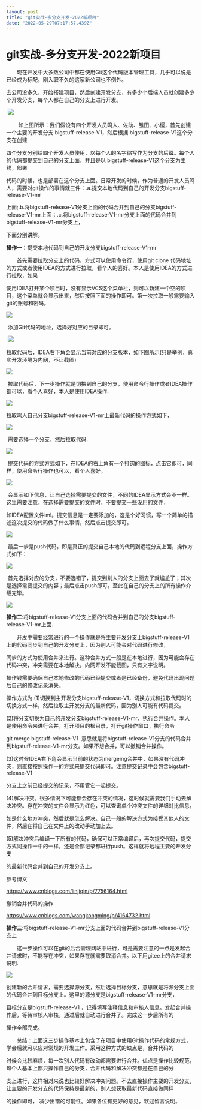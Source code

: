 ```yaml
---
layout: post
title: "git实战-多分支开发-2022新项目"
date: "2022-05-29T07:17:57.439Z"
---
```

git实战-多分支开发-2022新项目
===================

　　现在开发中大多数公司中都在使用Git这个代码版本管理工具，几乎可以说是已经成为标配，刚入职不久的这家新公司也不例外。

去公司没多久，开始搭建项目，然后创建开发分支，有多少个后端人员就创建多少个开发分支，每个人都在自己的分支上进行开发。

 ![](https://img2022.cnblogs.com/blog/2127275/202205/2127275-20220529000746266-1795168220.png)

 　　如上图所示：我们假设有四个开发人员鸣人、佐助、雏田、小樱，首先创建一个主要的开发分支 bigstuff-release-V1，然后根据 bigstuff-release-V1这个分支在创建

四个分支分别给四个开发人员使用，以每个人的名字缩写作为分支的后缀。每个人的代码都提交到自己的分支上面，并且是以 bigstuff-release-V1这个分支为主线，部署

代码的时候，也是部署在这个分支上面。日常开发的时候，作为普通的开发人员鸣人，需要对git操作的事情就三件：.a.提交本地代码到自己的开发分支bigstuff-release-V1-mr

上面;.b.将bigstuff-release-V1分支上面的代码合并到自己的分支bigstuff-release-V1-mr上面；.c.将bigstuff-release-V1-mr分支上面的代码合并到bigstuff-release-V1-mr分支上，

下面分别讲解。

**操作一**：提交本地代码到自己的开发分支bigstuff-release-V1-mr

　　首先需要拉取分支上的代码，方式可以使用命令行，使用git clone 代码地址 的方式或者使用IDEA的方式进行拉取，看个人的喜好。本人是使用IDEA的方式进行拉取，如果

使用IDEA打开某个项目时，没有显示VCS这个菜单栏，则可以新建一个空的项目，这个菜单就会显示出来，然后按照下面的操作即可。第一次拉取一般需要输入git的账号和密码。

![](https://img2022.cnblogs.com/blog/2127275/202205/2127275-20220529091117062-133219648.png)

 添加Git代码的地址，选择好对应的目录即可。

 ![](https://img2022.cnblogs.com/blog/2127275/202205/2127275-20220529090649495-906838153.png)

拉取代码后，IDEA右下角会显示当前对应的分支版本，如下图所示(只是举例，真实开发环境为内网，不让截图)

![](https://img2022.cnblogs.com/blog/2127275/202205/2127275-20220529091555433-10885055.png)

 拉取代码后，下一步操作就是切换到自己的分支，使用命令行操作或者IDEA操作都可以，看个人喜好，本人是使用IDEA操作.

![](https://img2022.cnblogs.com/blog/2127275/202205/2127275-20220529092048262-1227484548.png)

拉取鸣人自己分支bigstuff-release-V1-mr上最新代码的操作方式如下，

![](https://img2022.cnblogs.com/blog/2127275/202205/2127275-20220529091414158-317103821.png)

 需要选择一个分支，然后拉取代码.

![](https://img2022.cnblogs.com/blog/2127275/202205/2127275-20220529092338743-1361593014.png)

 提交代码的方式方式如下，在IDEA的右上角有一个打钩的图标，点击它即可，同样，使用命令行操作也可以，看个人喜好。

![](https://img2022.cnblogs.com/blog/2127275/202205/2127275-20220529092506695-16833730.png)

 会显示如下信息，让自己选择需要提交的文件，不同的IDEA显示方式会不一样。这里需要注意，在选择需要提交的文件时，不要提交一些没用的文件，

如IDEA配置文件iml。提交信息是一定要添加的，这是个好习惯，写一个简单的描述这次提交的代码做了什么事情，然后点击提交即可。

![](https://img2022.cnblogs.com/blog/2127275/202205/2127275-20220529092723660-1557650801.png)

 最后一步是push代码，即是真正的提交自己本地的代码到远程分支上面，操作方式如下：

![](https://img2022.cnblogs.com/blog/2127275/202205/2127275-20220529093345803-1418303885.png)

 首先选择对应的分支，不要选错了，提交到别人的分支上面去了就尴尬了；其次是选择需要提交的内容；最后点击push即可。至此在自己的分支上的所有操作介绍完毕。

![](https://img2022.cnblogs.com/blog/2127275/202205/2127275-20220529093559047-1993559876.png)

**操作二**:将bigstuff-release-V1分支上面的代码合并到自己的分支bigstuff-release-V1-mr上面.

　　开发中需要经常进行的一个操作就是将主要开发分支上bigstuff-release-V1上的代码同步到自己的开发分支上，因为别人可能会对代码进行修改，

同步的方式为使用合并来进行。这种合并方式一般是在本地进行，因为可能会存在代码冲突，冲突需要在本地解决。内网开发不能截图，只有文字说明。

操作钱需要确保自己本地修改的代码已经提交或者是已经备份，避免代码出现问题后自己的修改记录消失。

操作方式为:(1)切换到主开发分支bigstuff-release-V1，切换方式和拉取代码时的切换方式一样，然后拉取主开发分支的最新代码，因为别人可能有代码提交。

(2)将分支切换为自己的开发分支bigstuff-release-V1-mr，执行合并操作。本人是使用命令来进行合并，打开项目的根目录，打开git操作窗口，执行命令

git merge bigstuff-release-V1  意思就是将bigstuff-release-V1分支的代码合并到bigstuff-release-V1-mr分支。如果不想合并，可以撤销合并操作。

(3)这时候IDEA右下角会显示当前的状态为mergeing合并中，如果没有代码冲突，则直接按照操作一的方式来提交代码即可。注意提交记录中会包含bigstuff-release-V1

分支上之前已经提交的记录，不用管它一起提交。

(4)解决冲突。很多情况下可能都会存在冲突的情况，这时候就需要我们手动去解决冲突。存在冲突的文件会显示为红色，可以查询单个冲突文件的详细对比信息，

如是什么地方冲突，然后就是怎么解决。自己一般的解决方式为接受其他人的文件，然后在将自己在文件上的改动手动加上去。

(5)解决冲突后编译一下所有的代码，确保可以正常编译后，再次提交代码，提交方式同操作一中的一样，还是全部记录都进行push。这样就将远程主要的开发分支

的最新代码合并到自己的开发分支上。

參考博文

https://www.cnblogs.com/linjiqin/p/7756164.html

撤销合并代码的操作

https://www.cnblogs.com/wangkongming/p/4164732.html

**操作三**:将bigstuff-release-V1-mr分支上面的代码合并到bigstuff-release-V1分支上

　　这一步操作可以在git的后台管理网站中进行，可是需要注意的一点是发起合并请求时，不能存在冲突，如果存在就需要取消合并。以下用gitee上的合并请求说明.

![](https://img2022.cnblogs.com/blog/2127275/202205/2127275-20220529114505953-190278267.png)

创建新的合并请求，需要选择源分支，然后选择目标分支，意思就是将源分支上面的代码合并到目标分支上。这里的源分支是bigstuff-release-V1-mr分支，

目标分支是bigstuff-release-V1 ，记得填写注释信息和审核人信息。发起合并操作后，等待审核人审核，通过后就自动进行合并了。完成这一步后所有的

操作全部完成。

　　总结：上面这三步操作基本上包含了在项目中使用Git操作代码的常规方式，学会后就可以应对常规的开发工作。采用这种方式的缺点是，合并代码的

时候会比较麻烦，每一次别人代码有改动都需要进行合并。优点是操作比较规范，每个人基本上都只操作自己的分支，合并代码和解决冲突都是在自己的分

支上进行，这样相对来说也比较好解决冲突问题。不去直接操作主要的开发分支，让主要的开发分支的代码保持是最新的，别人想获取最新代码直接做同样

的操作即可， 减少出错的可能性。如果各位有更好的意见，欢迎留言说明。